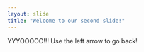 ```yaml
---
layout: slide
title: "Welcome to our second slide!"
---
```

YYYOOOOO!!!
Use the left arrow to go back!
